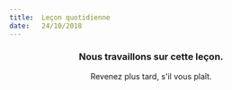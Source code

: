 ```yaml
---
title:  Leçon quotidienne
date:   24/10/2018
---
```


### <center>Nous travaillons sur cette leçon.</center>
<center>Revenez plus tard, s'il vous plaît.</center>